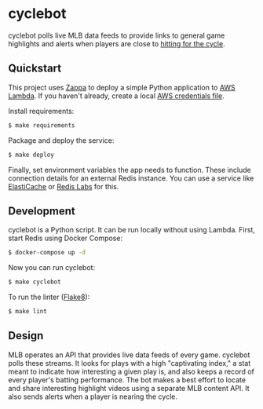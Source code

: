 # cyclebot

cyclebot polls live MLB data feeds to provide links to general game highlights and alerts when players are close to [hitting for the cycle](https://en.wikipedia.org/wiki/Hitting_for_the_cycle).

## Quickstart

This project uses [Zappa](https://github.com/Miserlou/Zappa) to deploy a simple Python application to [AWS Lambda](https://aws.amazon.com/lambda/). If you haven't already, create a local [AWS credentials file](https://aws.amazon.com/blogs/security/a-new-and-standardized-way-to-manage-credentials-in-the-aws-sdks/).

Install requirements:

```sh
$ make requirements
```

Package and deploy the service:

```sh
$ make deploy
```

Finally, set environment variables the app needs to function. These include connection details for an external Redis instance. You can use a service like [ElastiCache](https://aws.amazon.com/elasticache/redis/) or [Redis Labs](https://redislabs.com/) for this.

## Development

cyclebot is a Python script. It can be run locally without using Lambda. First, start Redis using Docker Compose:

```sh
$ docker-compose up -d
```

Now you can run cyclebot:

```sh
$ make cyclebot
```

To run the linter ([Flake8](http://flake8.pycqa.org/)):

```sh
$ make lint
```

## Design

MLB operates an API that provides live data feeds of every game. cyclebot polls these streams. It looks for plays with a high "captivating index," a stat meant to indicate how interesting a given play is, and also keeps a record of every player's batting performance. The bot makes a best effort to locate and share interesting highlight videos using a separate MLB content API. It also sends alerts when a player is nearing the cycle.
